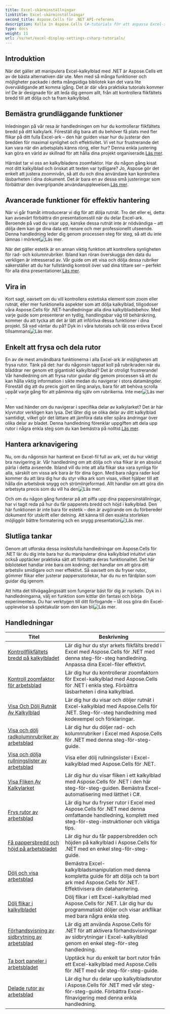 ```yaml
---
title: Excel-skärminställningar
linktitle: Excel-skärminställningar
second_title: Aspose.Cells för .NET API-referens
description: Kolla in Aspose.Cells C#-tutorials för att anpassa Excel-skärmen. Ändra typsnitt, färger, format och skapa attraktiva rapporter.
type: docs
weight: 11
url: /sv/net/excel-display-settings-csharp-tutorials/
---
```

## Introduktion

När det gäller att manipulera Excel-kalkylblad med .NET är Aspose.Cells ett av de bästa alternativen där ute. Men med så många funktioner och möjligheter packade i detta mångsidiga bibliotek kan det vara lite överväldigande att komma igång. Det är där våra praktiska tutorials kommer in! De är designade för att leda dig genom allt, från att kontrollera flikfältets bredd till att dölja och ta fram kalkylblad.

## Bemästra grundläggande funktioner

Inledningen på vår resa är handledningen om hur du kontrollerar flikfältets bredd på ditt kalkylark. Föreställ dig bara att du behöver få plats med fler flikar på ditt fulla Excel-ark – den här guiden visar hur du justerar den bredden för maximal synlighet och effektivitet. Vi vet hur frustrerande det kan vara när din arbetsplats känns rörig, eller hur? Denna enkla justering kan göra en värld av skillnad för att hålla dina projekt organiserade.[Läs mer](./control-tab-bar-width-of-spreadsheet/).

 Härnäst tar vi oss an kalkylbladens zoomfaktor. Har du någon gång kisat mot ditt kalkylblad och önskat att texten var tydligare? Jo, Aspose gör det enkelt att justera zoomnivån, så att du och dina användare kan kontrollera läsbarheten i dina dokument. Det är bara en av dessa små justeringar som förbättrar den övergripande användarupplevelsen.[Läs mer](./controll-zoom-factor-of-worksheet/). 

## Avancerade funktioner för effektiv hantering

När vi går framåt introducerar vi dig för att dölja rutnät. Tro det eller ej, detta kan avsevärt förbättra din presentationsstil när du delar Excel-ark. Beroende på vad du visar upp, kanske dessa rutnät inte är nödvändiga – att dölja dem kan ge dina data ett renare och mer professionellt utseende. Denna handledning leder dig genom processen steg för steg, så att du inte lämnas i mörkret![Läs mer](./display-and-hide-gridlines-of-worksheet/).

 När det gäller estetik är en annan viktig funktion att kontrollera synligheten för rad- och kolumnrubriker. Ibland kan röran överskugga den data du verkligen är intresserad av. Vår guide om att visa och dölja dessa rubriker säkerställer att du har fullständig kontroll över vad dina tittare ser – perfekt för alla dina presentationer.[Läs mer](./display-and-hide-row-column-headers-of-worksheet/).

## Vira in

Kort sagt, oavsett om du vill kontrollera estetiska element som zoom eller rutnät, eller mer funktionella aspekter som att dölja kalkylblad, tillgodoser våra Aspose.Cells för .NET-handledningar alla dina kalkylbladsbehov. Med varje guide som presenterar en tydlig, handlingsbar väg till behärskning, kommer du att tycka att det är lätt att införliva dessa funktioner i dina projekt. Så vad väntar du på? Dyk in i våra tutorials och låt oss erövra Excel tillsammans![Läs mer](./hide-and-unhide-worksheet/).

## Enkelt att frysa och dela rutor

 En av de mest användbara funktionerna i alla Excel-ark är möjligheten att frysa rutor. Tänk på det: har du någonsin tappat koll på rubrikraden när du bläddrar ner genom ett gigantiskt kalkylblad? Det är otroligt frustrerande! Vår handledning om att frysa rutor guidar dig genom processen så att du kan hålla viktig information i sikte medan du navigerar i stora datamängder. Föreställ dig att du precis gjort en lång analys, bara för att behöva scrolla uppåt varje gång för att påminna dig själv om rubrikerna. Inte mer![Läs mer](./freeze-panes-of-worksheet/).

Men vad händer om du navigerar i specifika delar av kalkylarket? Det är här klyvrutor verkligen kan lysa. Det låter dig se olika delar av ditt kalkylblad samtidigt, vilket gör det lättare att jämföra data eller spåra ändringar över olika delar av bladet. Denna handledning förenklar uppgiften att dela upp rutor i några enkla steg som du kan bemästra på nolltid.[Läs mer](./split-panes-of-worksheet/).

## Hantera arknavigering

 Nu, om du någonsin har hanterat en Excel-fil full av ark, vet du hur viktigt bra navigering är. Vår handledning om att dölja och visa flikar är en absolut pärla i detta avseende. Ibland vill du inte att alla flikar ska vara synliga för alla, särskilt om vissa ark bara är för dina ögon. Med bara några rader kod kommer du att lära dig hur du styr vilka ark som visas, vilket hjälper till att hålla din arbetsbok snygg och strömlinjeformad. Allt handlar om att göra din arbetsyta precis som du vill ha den![Läs mer](./hide-tabs-of-spreadsheet/).

Och om du någon gång funderar på att piffa upp dina pappersinställningar, har vi tagit reda på hur du får papperets bredd och höjd i kalkylblad. Den här funktionen är inte bara för estetik – den är avgörande om du förbereder dokument för utskrift eller delning. Att känna till den exakta storleken möjliggör bättre formatering och en snygg presentation![Läs mer](./get-paper-width-and-height-of-worksheet/).

## Slutliga tankar

Genom att utforska dessa insiktsfulla handledningar om Aspose.Cells för .NET lär du dig inte bara hur du manipulerar dina kalkylblad intuitivt utan också upptäcker praktiska sätt att förbättra deras funktionalitet. Det här biblioteket handlar inte bara om kodning; det handlar om att göra ditt arbetsliv smidigare och mer effektivt. Så oavsett om du fryser rutor, gömmer flikar eller justerar pappersstorlekar, har du nu en färdplan som guidar dig igenom.

Att hitta det tillvägagångssätt som fungerar bäst för dig är nyckeln. Dyk in i handledningarna, välj en funktion som kittlar din fantasi och börja experimentera. Du har verktygen till ditt förfogande – låt oss göra din Excel-upplevelse så spektakulär som den kan bli![Läs mer](./page-break-preview-of-worksheet/).

## Handledningar 
| Titel | Beskrivning |
| --- | --- |
| [Kontrollflikfältets bredd på kalkylbladet](./control-tab-bar-width-of-spreadsheet/) | Lär dig hur du styr arkets flikfälts bredd i Excel med Aspose.Cells för .NET med denna steg-för-steg handledning. Anpassa dina Excel-filer effektivt. |  
| [Kontroll zoomfaktor för arbetsblad](./controll-zoom-factor-of-worksheet/) | Lär dig hur du kontrollerar zoomfaktorn för Excel-kalkylblad med Aspose.Cells för .NET i enkla steg. Förbättra läsbarheten i dina kalkylblad. |  
| [Visa Och Dölj Rutnät Av Kalkylblad](./display-and-hide-gridlines-of-worksheet/) | Lär dig hur du visar och döljer rutnät i Excel-kalkylblad med Aspose.Cells för .NET. Steg-för-steg handledning med kodexempel och förklaringar. |  
| [Visa och dölj radkolumnrubriker av arbetsblad](./display-and-hide-row-column-headers-of-worksheet/) | Lär dig hur du döljer rad- och kolumnrubriker i Excel med Aspose.Cells för .NET med denna steg-för-steg-guide. |  
| [Visa och dölja rullningslister av arbetsblad](./display-and-hide-scroll-bars-of-worksheet/) | Visa eller dölj rullningslister i Excel-kalkylblad med Aspose.Cells för .NET. |  
| [Visa Fliken Av Kalkylarket](./display-tab-of-spreadsheet/) | Lär dig hur du visar fliken i ett kalkylblad med Aspose.Cells för .NET i den här steg-för-steg-guiden. Bemästra Excel-automatisering med lätthet i C#. |  
| [Frys rutor av arbetsblad](./freeze-panes-of-worksheet/) | Lär dig hur du fryser rutor i Excel med Aspose.Cells för .NET med denna omfattande handledning, komplett med steg-för-steg-instruktioner och viktiga tips. |  
| [Få pappersbredd och höjd på arbetsbladet](./get-paper-width-and-height-of-worksheet/) | Lär dig hur du får pappersbredden och höjden på kalkylblad i Aspose.Cells för .NET med en enkel steg-för-steg-guide. |  
| [Dölj och visa arbetsblad](./hide-and-unhide-worksheet/) | Bemästra Excel-kalkylbladsmanipulation med denna kompletta guide för att dölja och ta bort ark med Aspose.Cells för .NET. Effektivisera din datahantering. |  
| [Dölj flikar i kalkylbladet](./hide-tabs-of-spreadsheet/) | Dölj flikar i ett Excel-kalkylblad med Aspose.Cells för .NET. Lär dig hur du programmatiskt döljer och visar arkflikar med bara några enkla steg. |  
| [Förhandsvisning av sidbrytning av arbetsblad](./page-break-preview-of-worksheet/) | Lär dig att använda Aspose.Cells för .NET för att aktivera förhandsvisningar av sidbrytningar i Excel-kalkylblad genom en enkel steg-för-steg handledning. |  
| [Ta bort paneler i arbetsbladet](./remove-panes-of-worksheet/) | Upptäck hur du enkelt tar bort rutor från ett Excel-kalkylblad med Aspose.Cells för .NET med vår steg-för-steg-guide. |  
| [Delade rutor av arbetsblad](./split-panes-of-worksheet/) | Lär dig hur du delar upp kalkylbladsrutor i Aspose.Cells för .NET med vår steg-för-steg-guide. Förbättra Excel-filnavigering med denna enkla handledning. |  